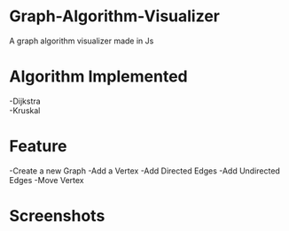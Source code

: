 # Graph-Algorithm-Visualizer
A graph algorithm visualizer made in Js
# Algorithm Implemented

-Dijkstra <br>
-Kruskal

# Feature 
-Create a new Graph
-Add a Vertex 
-Add Directed Edges
-Add Undirected Edges
-Move Vertex

# Screenshots
